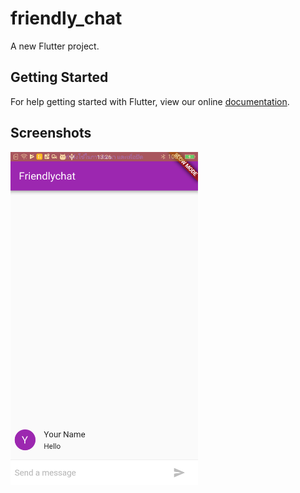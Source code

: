 # friendly_chat

A new Flutter project.

## Getting Started

For help getting started with Flutter, view our online
[documentation](http://flutter.io/).

## Screenshots
<img src="/screenshots/1.png" style="width: 300px;"/>
